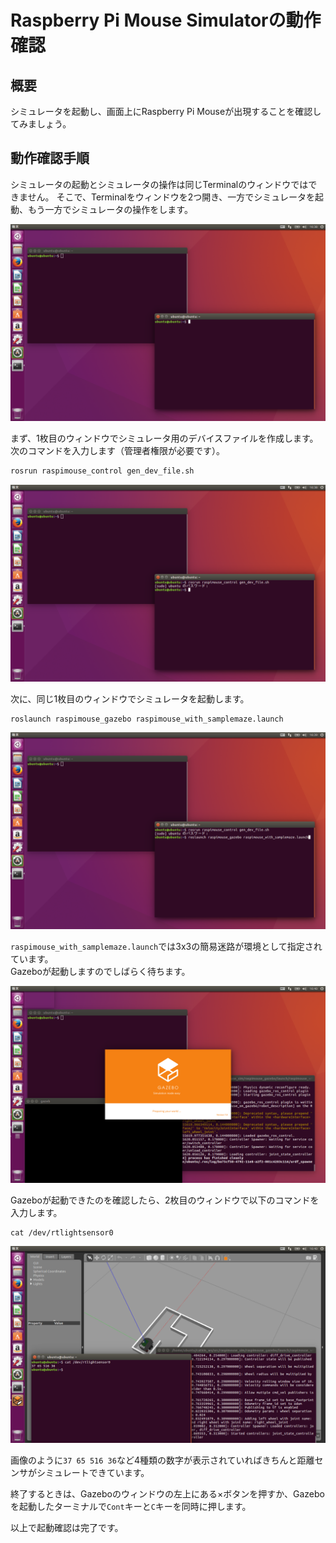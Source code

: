 # Raspberry Pi Mouse Simulatorの動作確認

## 概要

シミュレータを起動し、画面上にRaspberry Pi Mouseが出現することを確認してみましょう。

## 動作確認手順

シミュレータの起動とシミュレータの操作は同じTerminalのウィンドウではできません。 そこで、Terminalをウィンドウを2つ開き、一方でシミュレータを起動、もう一方でシミュレータの操作をします。

![](../.gitbook/assets/launch_two_terminals.png)

まず、1枚目のウィンドウでシミュレータ用のデバイスファイルを作成します。次のコマンドを入力します（管理者権限が必要です）。

```bash
rosrun raspimouse_control gen_dev_file.sh
```

![](../.gitbook/assets/rosrun_gen_dev_file.png)

次に、同じ1枚目のウィンドウでシミュレータを起動します。

```text
roslaunch raspimouse_gazebo raspimouse_with_samplemaze.launch
```

![](../.gitbook/assets/roslaunch_raspimouse_with_samplemaze.png)

`raspimouse_with_samplemaze.launch`では3x3の簡易迷路が環境として指定されています。  
Gazeboが起動しますのでしばらく待ちます。

![](../.gitbook/assets/launch_gazebo.png)

Gazeboが起動できたのを確認したら、2枚目のウィンドウで以下のコマンドを入力します。

```text
cat /dev/rtlightsensor0
```

![](../.gitbook/assets/cat_rtlightsensor0.png)

画像のように`37 65 516 36`など4種類の数字が表示されていればきちんと距離センサがシミュレートできています。

終了するときは、Gazeboのウィンドウの左上にある×ボタンを押すか、Gazeboを起動したターミナルで`Cont`キーと`C`キーを同時に押します。

  
以上で起動確認は完了です。

